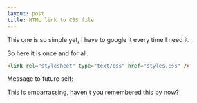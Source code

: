 ```yaml
---
layout: post
title: HTML link to CSS file
---
```


This one is so simple yet, I have to google it every time I need it.

So here it is once and for all.

```html
<link rel="stylesheet" type="text/css" href="styles.css" />
```

Message to future self:

This is embarrassing, haven't you remembered this by now?

